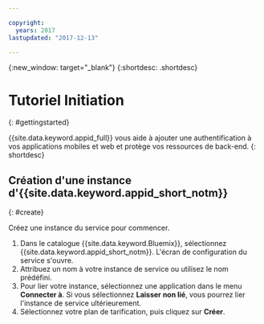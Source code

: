 ```yaml
---

copyright:
  years: 2017
lastupdated: "2017-12-13"

---
```


{:new_window: target="_blank"}
{:shortdesc: .shortdesc}

# Tutoriel Initiation
{: #gettingstarted}

{{site.data.keyword.appid_full}} vous aide à ajouter une authentification à vos applications mobiles et web et protège vos ressources de back-end.
{: shortdesc}

## Création d'une instance d'{{site.data.keyword.appid_short_notm}}
{: #create}

Créez une instance du service pour commencer. 

1. Dans le catalogue {{site.data.keyword.Bluemix}}, sélectionnez {{site.data.keyword.appid_short_notm}}. L'écran de configuration du service s'ouvre.
2. Attribuez un nom à votre instance de service ou utilisez le nom prédéfini.
3. Pour lier votre instance, sélectionnez une application dans le menu
**Connecter à**. Si vous sélectionnez **Laisser non
lié**, vous pourrez lier l'instance de service ultérieurement.
4. Sélectionnez votre plan de tarification, puis cliquez sur **Créer**.


